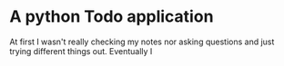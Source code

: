 # A python Todo application

At first I wasn't really checking my notes nor asking questions and just trying different things out. Eventually I 